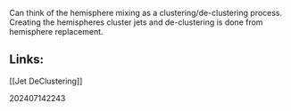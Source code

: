 Can think of the hemisphere mixing as a clustering/de-clustering process. Creating the hemispheres cluster jets and de-clustering is done from hemisphere replacement.


## Links: 
[[Jet DeClustering]]



202407142243
